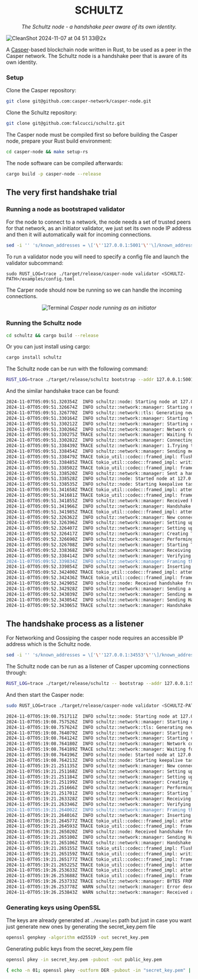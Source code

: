 <div align="center">

# SCHULTZ

_The Schultz node - a handshake peer aware of its own identity._

</div>

![CleanShot 2024-11-07 at 04 51 33@2x](https://github.com/user-attachments/assets/e55d4461-d287-4588-8998-746992853588)

A [Casper](https://github.com/casper-network/casper-node)-based blockchain node written in Rust, to be used as a peer in the Casper network. The Schultz node is a handshake peer that is aware of its own identity.

### Setup

Clone the Casper repository:

```bash
git clone git@github.com:casper-network/casper-node.git
```

Clone the Schultz repository:

```bash
git clone git@github.com:falcucci/schultz.git
```

The Casper node must be compiled first so before building the Casper node, prepare your Rust build environment:

```bash
cd casper-node && make setup-rs
```

The node software can be compiled afterwards:

```bash
cargo build -p casper-node --release
```

## The very first handshake trial

### Running a node as bootstraped validator

For the node to connect to a network, the node needs a set of trusted peers for that network, as an initiator validator, we just set its own node IP address and then it will automatically wait for incoming connections.

```bash
sed -i '' 's/known_addresses = \['\''127.0.0.1:5001'\''\]/known_addresses = \['\''127.0.0.1:34553'\''\]/' ./examples/config.toml
```

To run a validator node you will need to specify a config file and launch the validator subcommand:

```
sudo RUST_LOG=trace ./target/release/casper-node validator <SCHULTZ-PATH>/examples/config.toml
```

The Carper node should now be running so we can handle the incoming connections.

<div align="center">
    <img src="https://github.com/user-attachments/assets/5c1db361-26c0-4e24-8dfb-8433f2f3d05a" alt="Terminal">
    <em>Casper node running as an initiator</em>
</div>

### Running the Schultz node

```bash
cd schultz && cargo build --release
```

Or you can just install using cargo:

```bash
cargo install schultz
```

The Schultz node can be run with the following command:

```bash
RUST_LOG=trace ./target/release/schultz bootstrap --addr 127.0.0.1:5001 --bootnode 127.0.0.1:34553 --chainspec ./examples
```

And the similar handshake trace can be found:

```bash
2024-11-07T05:09:51.320354Z  INFO schultz::node: Starting node at 127.0.0.1:5001
2024-11-07T05:09:51.326674Z  INFO schultz::network::manager: Starting network communications...
2024-11-07T05:09:51.326770Z  INFO schultz::network::tls: Generating new keys and certificates
2024-11-07T05:09:51.330164Z  INFO schultz::network::manager: Starting to listen on TCP Endpoint for incoming connections
2024-11-07T05:09:51.330212Z  INFO schultz::network::manager: Starting connection pool listener thread
2024-11-07T05:09:51.330266Z  INFO schultz::network::manager: Network communications started!
2024-11-07T05:09:51.330275Z TRACE schultz::network::manager: Waiting for incoming connections...
2024-11-07T05:09:51.330282Z  INFO schultz::network::manager: Connecting to 127.0.0.1:34553
2024-11-07T05:09:51.338439Z TRACE schultz::network::manager: 1.Trying to send a Handshake to 127.0.0.1:34553
2024-11-07T05:09:51.338454Z  INFO schultz::network::manager: Sending message to 127.0.0.1:34553
2024-11-07T05:09:51.338479Z TRACE tokio_util::codec::framed_impl: flushing framed transport
2024-11-07T05:09:51.338485Z TRACE tokio_util::codec::framed_impl: writing; remaining=103
2024-11-07T05:09:51.338502Z TRACE tokio_util::codec::framed_impl: framed transport flushed
2024-11-07T05:09:51.338520Z  INFO schultz::network::manager: Sent a handshake to 127.0.0.1:34553
2024-11-07T05:09:51.338528Z  INFO schultz::node: Started node at 127.0.0.1:5001
2024-11-07T05:09:51.338535Z  INFO schultz::node: Starting keepalive task
2024-11-07T05:09:51.341658Z TRACE tokio_util::codec::framed_impl: attempting to decode a frame
2024-11-07T05:09:51.341681Z TRACE tokio_util::codec::framed_impl: frame decoded from buffer
2024-11-07T05:09:51.341855Z  INFO schultz::network::manager: Received handshake from the contacted peer
2024-11-07T05:09:51.341966Z  INFO schultz::network::manager: Handshake complete! Successfully connected to peer 127.0.0.1:34553
2024-11-07T05:09:51.341985Z TRACE tokio_util::codec::framed_impl: attempting to decode a frame
2024-11-07T05:09:52.326362Z  INFO schultz::network::manager: New connection received!
2024-11-07T05:09:52.326396Z  INFO schultz::network::manager: Setting up TLS with connected peer
2024-11-07T05:09:52.326407Z  INFO schultz::network::manager: Setting up TLS with connected peer
2024-11-07T05:09:52.326417Z  INFO schultz::network::manager: Creating TLS acceptor for incoming connections
2024-11-07T05:09:52.326690Z  INFO schultz::network::manager: Performing TLS handshake with connected peer
2024-11-07T05:09:52.326708Z  INFO schultz::network::manager: Starting TLS level handshake
2024-11-07T05:09:52.338368Z  INFO schultz::network::manager: Receiving peer Ssl certificates
2024-11-07T05:09:52.338414Z  INFO schultz::network::manager: Verifying peer's certificates for sanity
2024-11-07T05:09:52.339834Z  INFO schultz::network::manager: Framing the stream to match Casper's encoding
2024-11-07T05:09:52.339854Z  INFO schultz::network::manager: Inserting stream into schultz connection pool
2024-11-07T05:09:52.342400Z TRACE tokio_util::codec::framed_impl: attempting to decode a frame
2024-11-07T05:09:52.342436Z TRACE tokio_util::codec::framed_impl: frame decoded from buffer
2024-11-07T05:09:52.342905Z  INFO schultz::node: Received handshake from 127.0.0.1:52434
2024-11-07T05:09:52.342928Z  INFO schultz::network::manager: Sending a ping to 127.0.0.1:34553
2024-11-07T05:09:52.343039Z  INFO schultz::network::manager: Sending message to 127.0.0.1:34553
2024-11-07T05:09:52.343054Z  INFO schultz::network::manager: Sending Handshake to Casper
2024-11-07T05:09:52.343065Z TRACE schultz::network::manager: Handshake { network_name: "casper", public_addr: 127.0.0.1:5001, protocol_version: ProtocolVersion(SemVer { major: 1, minor: 5, patch: 2 }), consensus_certificate: None, is_syncing: false, chainspec_hash: Some(8b0c9bd3559fc2574a7aa76c26ebaabe50a9ff372d38bcaa5d6ad7e963aeff28) }
```

## The handshake process as a listener

For Networking and Gossiping the casper node requires an accessible IP address which is the Schultz node.

```bash
sed -i '' 's/known_addresses = \['\''127.0.0.1:34553'\''\]/known_addresses = \['\''127.0.0.1:5001'\''\]/' ./examples/config.toml
```

The Schultz node can be run as a listener of Casper upcoming connections through:

```bash
RUST_LOG=trace ./target/release/schultz -- bootstrap --addr 127.0.0.1:5001 --chainspec ./examples
```

And then start the Casper node:

```bash
sudo RUST_LOG=trace ./target/release/casper-node validator <SCHULTZ-PATH>/examples/config.toml
```

```bash
2024-11-07T05:19:08.751711Z  INFO schultz::node: Starting node at 127.0.0.1:5001
2024-11-07T05:19:08.757526Z  INFO schultz::network::manager: Starting network communications...
2024-11-07T05:19:08.757624Z  INFO schultz::network::tls: Generating new keys and certificates
2024-11-07T05:19:08.764079Z  INFO schultz::network::manager: Starting to listen on TCP Endpoint for incoming connections
2024-11-07T05:19:08.764124Z  INFO schultz::network::manager: Starting connection pool listener thread
2024-11-07T05:19:08.764180Z  INFO schultz::network::manager: Network communications started!
2024-11-07T05:19:08.764189Z TRACE schultz::network::manager: Waiting for incoming connections...
2024-11-07T05:19:08.764196Z  INFO schultz::node: Started node at 127.0.0.1:5001
2024-11-07T05:19:08.764213Z  INFO schultz::node: Starting keepalive task
2024-11-07T05:19:21.251135Z  INFO schultz::network::manager: New connection received!
2024-11-07T05:19:21.251168Z  INFO schultz::network::manager: Setting up TLS with connected peer
2024-11-07T05:19:21.251184Z  INFO schultz::network::manager: Setting up TLS with connected peer
2024-11-07T05:19:21.251199Z  INFO schultz::network::manager: Creating TLS acceptor for incoming connections
2024-11-07T05:19:21.251666Z  INFO schultz::network::manager: Performing TLS handshake with connected peer
2024-11-07T05:19:21.251701Z  INFO schultz::network::manager: Starting TLS level handshake
2024-11-07T05:19:21.263328Z  INFO schultz::network::manager: Receiving peer Ssl certificates
2024-11-07T05:19:21.263346Z  INFO schultz::network::manager: Verifying peer's certificates for sanity
2024-11-07T05:19:21.264002Z  INFO schultz::network::manager: Framing the stream to match Casper's encoding
2024-11-07T05:19:21.264016Z  INFO schultz::network::manager: Inserting stream into schultz connection pool
2024-11-07T05:19:21.264577Z TRACE tokio_util::codec::framed_impl: attempting to decode a frame
2024-11-07T05:19:21.264593Z TRACE tokio_util::codec::framed_impl: frame decoded from buffer
2024-11-07T05:19:21.265020Z  INFO schultz::node: Received handshake from 127.0.0.1:52605
2024-11-07T05:19:21.265100Z  INFO schultz::network::manager: Sending Handshake to Casper
2024-11-07T05:19:21.265106Z TRACE schultz::network::manager: Handshake { network_name: "casper", public_addr: 127.0.0.1:5001, protocol_version: ProtocolVersion(SemVer { major: 1, minor: 5, patch: 2 }), consensus_certificate: None, is_syncing: false, chainspec_hash: Some(8b0c9bd3559fc2574a7aa76c26ebaabe50a9ff372d38bcaa5d6ad7e963aeff28) }
2024-11-07T05:19:21.265155Z TRACE tokio_util::codec::framed_impl: flushing framed transport
2024-11-07T05:19:21.265159Z TRACE tokio_util::codec::framed_impl: writing; remaining=103
2024-11-07T05:19:21.265177Z TRACE tokio_util::codec::framed_impl: framed transport flushed
2024-11-07T05:19:21.265225Z TRACE tokio_util::codec::framed_impl: attempting to decode a frame
2024-11-07T05:19:26.253633Z TRACE tokio_util::codec::framed_impl: attempting to decode a frame
2024-11-07T05:19:26.253688Z TRACE tokio_util::codec::framed_impl: frame decoded from buffer
2024-11-07T05:19:26.253733Z TRACE schultz::network::manager: BYTES FROM CASPER b"\x03\x05\0\0\x7f\0\0\x01\xfb\xf9\x86"
2024-11-07T05:19:26.253778Z  WARN schultz::network::manager: Error deserializing Custom { kind: InvalidData, error: Custom("Slice had bytes remaining after deserialization") }
2024-11-07T05:19:26.253843Z  WARN schultz::network::manager: Received an internal message from Casper. Ignoring the deserialization error
```

### Generating keys using OpenSSL

The keys are already generated at `./examples` path but just in case you want just generate new ones by generating the secret_key.pem file

```bash
openssl genpkey -algorithm ed25519 -out secret_key.pem
```

Generating public keys from the secret_key.pem file

```bash
openssl pkey -in secret_key.pem -pubout -out public_key.pem

{ echo -n 01; openssl pkey -outform DER -pubout -in "secret_key.pem" | tail -c +13 | openssl base64 | openssl base64 -d | hexdump -ve '/1 "%02x" ' | tr -d "/n"; } > public_key_hex
```

